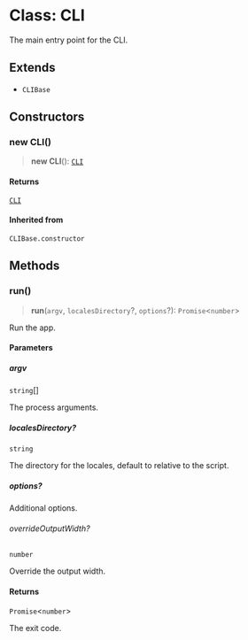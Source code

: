 # Class: CLI

The main entry point for the CLI.

## Extends

- `CLIBase`

## Constructors

### new CLI()

> **new CLI**(): [`CLI`](CLI.md)

#### Returns

[`CLI`](CLI.md)

#### Inherited from

`CLIBase.constructor`

## Methods

### run()

> **run**(`argv`, `localesDirectory`?, `options`?): `Promise`\<`number`\>

Run the app.

#### Parameters

##### argv

`string`[]

The process arguments.

##### localesDirectory?

`string`

The directory for the locales, default to relative to the script.

##### options?

Additional options.

###### overrideOutputWidth?

`number`

Override the output width.

#### Returns

`Promise`\<`number`\>

The exit code.
